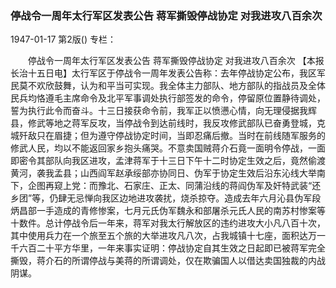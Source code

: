 ### 停战令一周年太行军区发表公告  蒋军撕毁停战协定  对我进攻八百余次

1947-01-17
第2版()
专栏：

　　停战令一周年太行军区发表公告
    蒋军撕毁停战协定  对我进攻八百余次
    【本报长治十五日电】太行军区于停战令一周年发表公告称：去年停战协定公布，我区军民莫不欢欣鼓舞，认为和平当可实现。我全体主力部队、地方部队的指战员及全体民兵均恪遵毛主席命令及北平军事调处执行部签发的命令，停留原位置静待调处，誓为执行此令而奋斗。十三日接获命令前，我军正以愤懑心情，向无理侵据我辉县，修武等地之蒋军反攻，当停战令到达前线时，我反攻修武部队已奋勇登城，克城歼敌只在眉捷；但为遵守停战协定时间，当即忍痛后撤。当时在前线随军服务的修武人民，均以不能返回家乡抱头痛哭。不意卖国贼蒋介石竟一面明令停战，一面即密令其部队向我区进攻，孟津蒋军于十三日下午十二时协定生效之后，竟然偷渡黄河，袭我孟县；山西阎军赵承绥部亦协同日、伪军于协定生效后沿东沁线大举南下，企图再窥上党：而豫北、石家庄、正太、同蒲沿线的蒋阎伪军及奸特武装“还乡团”等，仍肆无忌惮向我区边地进攻袭扰，烧杀掠夺。造成去年六月沁县伪军段炳昌部一手造成的青修惨案，七月元氏伪军魏永和部屠杀元氏人民的南苏村惨案等十数件。总计停战令后一年来，蒋军对我太行解放区的违约进攻大小凡八百十次，其中使用兵力在一个旅至五个旅的大举进攻凡八次，占我城镇十七座，面积达万一千六百二十平方华里，一年来事实证明：停战协定自其生效之日起即已被蒋军完全撕毁，蒋介石的所谓停战与美蒋的所谓调处，仅在欺骗国人以借达卖国独裁的内战阴谋。
